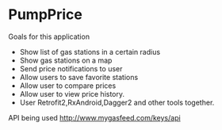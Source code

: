 # PumpPrice
Goals for this application
- Show list of gas stations in a certain radius
- Show gas stations on a map
- Send price notifications to user
- Allow users to save favorite stations
- Allow user to compare prices
- Allow user to view price history.
- User Retrofit2,RxAndroid,Dagger2 and other tools together.



API being used
http://www.mygasfeed.com/keys/api
